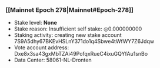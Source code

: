 ### [[Mainnet Epoch 278|Mainnet#Epoch-278]]
* Stake level: **None**
* Stake reason: Insufficient self stake: ◎0.000000000
* Staking activity: creating new stake account 7S9A5dhy67BKEvHSLnY371do1q4Sbwe4tWfWY7Z6Jdqw
* Vote account address: Dxe8x3sa43gxMbTZAi49PofqxRueC4ixuGQYfAu1snBo
* Data Center: 58061-NL-Dronten